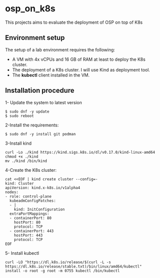 # osp_on_k8s
This projects aims to evaluate the deployment of OSP on top of K8s

## Environment setup

The setup of a lab environment requires the following:

* A VM with 4x vCPUs and 16 GB of RAM at least to deploy the K8s cluster.
* The deployment of a K8s cluster. I will use Kind as deployment tool.
* The **kubectl** client installed in the VM.

## Installation procedure

1- Update the system to latest version

```
$ sudo dnf -y update
$ sudo reboot
```

2-Install the requirements:

```
$ sudo dnf -y install git podman
```

3-Install kind

```
curl -Lo ./kind https://kind.sigs.k8s.io/dl/v0.17.0/kind-linux-amd64
chmod +x ./kind
mv ./kind /bin/kind
```

4-Create the K8s cluster:

```
cat <<EOF | kind create cluster --config=-
kind: Cluster
apiVersion: kind.x-k8s.io/v1alpha4
nodes:
- role: control-plane
  kubeadmConfigPatches:
  - |
    kind: InitConfiguration
  extraPortMappings:
  - containerPort: 80
    hostPort: 80
    protocol: TCP
  - containerPort: 443
    hostPort: 443
    protocol: TCP
EOF
```

5- Install kubectl

```
curl -LO "https://dl.k8s.io/release/$(curl -L -s https://dl.k8s.io/release/stable.txt)/bin/linux/amd64/kubectl"
install -o root -g root -m 0755 kubectl /bin/kubectl
```
